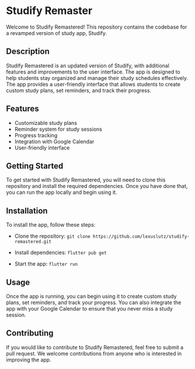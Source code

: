 # Studify Remaster

Welcome to Studify Remastered! This repository contains the codebase for a revamped version of study app, Studify.

## Description

Studify Remastered is an updated version of Studify, with additional features and improvements to the user interface. The app is designed to help students stay organized and manage their study schedules effectively. The app provides a user-friendly interface that allows students to create custom study plans, set reminders, and track their progress.

## Features

- Customizable study plans
- Reminder system for study sessions
- Progress tracking
- Integration with Google Calendar
- User-friendly interface

## Getting Started

To get started with Studify Remastered, you will need to clone this repository and install the required dependencies. Once you have done that, you can run the app locally and begin using it.

## Installation

To install the app, follow these steps:

- Clone the repository: `git clone https://github.com/lexuslutz/studify-remastered.git`

- Install dependencies: `flutter pub get`

- Start the app: `flutter run`

## Usage

Once the app is running, you can begin using it to create custom study plans, set reminders, and track your progress. You can also integrate the app with your Google Calendar to ensure that you never miss a study session.

## Contributing

If you would like to contribute to Studify Remastered, feel free to submit a pull request. We welcome contributions from anyone who is interested in improving the app.
